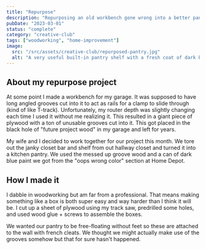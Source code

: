 ```yaml
---
title: "Repurpose"
description: "Repurposing an old workbench gone wrong into a better pantry."
pubDate: "2023-03-01"
status: "complete"
category: "creative-club"
tags: ["woodworking", "home-improvement"]
image:
  src: "/src/assets/creative-club/repurposed-pantry.jpg"
  alt: "A very useful built-in pantry shelf with a fresh coat of dark blue paint behind it"
---
```


## About my repurpose project

At some point I made a workbench for my garage. It was supposed to have long angled grooves cut into it to act as rails for a clamp to slide through (kind of like T-track). Unfortunately, my router depth was slightly changing each time I used it without me realizing it. This resulted in a giant piece of plywood with a ton of unusable grooves cut into it. This got placed in the black hole of "future project wood" in my garage and left for years.

My wife and I decided to work together for our project this month. We tore out the janky closet bar and shelf from out hallway closet and turned it into a kitchen pantry. We used the messed up groove wood and a can of dark blue paint we got from the "oops wrong color" section at Home Depot.

## How I made it

I dabble in woodworking but am far from a professional. That means making something like a box is both super easy and way harder than I think it will be. I cut up a sheet of plywood using my track saw, predrilled some holes, and used wood glue + screws to assemble the boxes.

We wanted our pantry to be free-floating without feet so these are attached to the wall with french cleats. We thought we might actually make use of the grooves somehow but that for sure hasn't happened.
